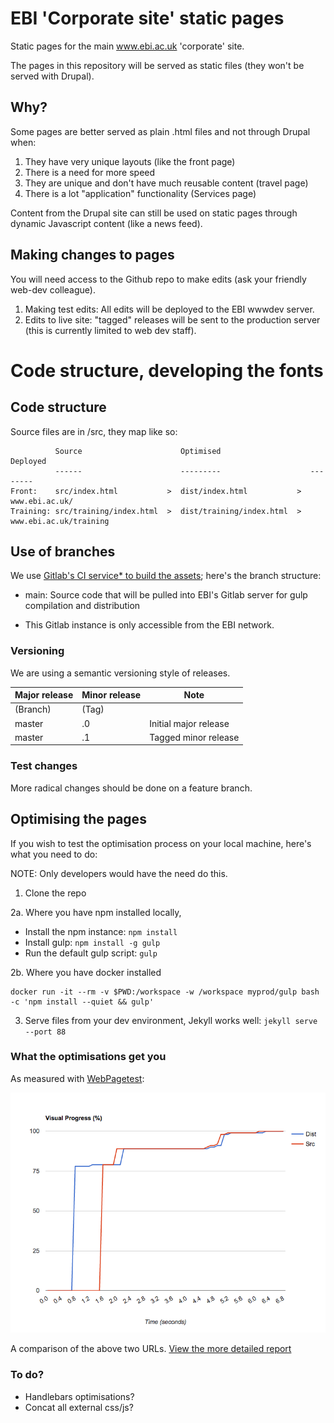 # EBI 'Corporate site' static pages

Static pages for the main www.ebi.ac.uk 'corporate' site.

The pages in this repository will be served as static files (they won't be served with Drupal).

## Why?

Some pages are better served as plain .html files and not through Drupal when:

1. They have very unique layouts (like the front page)
2. There is a need for more speed
3. They are unique and don't have much reusable content (travel page)
4. There is a lot "application" functionality (Services page)

Content from the Drupal site can still be used on static pages through dynamic Javascript content (like a news feed).

## Making changes to pages

You will need access to the Github repo to make edits (ask your friendly web-dev colleague).

1. Making test edits: All edits will be deployed to the EBI wwwdev server.
2. Edits to live site: "tagged" releases will be sent to the production server (this is currently limited to web dev staff).

# Code structure, developing the fonts

## Code structure

Source files are in /src, they map like so:

```
          Source                      Optimised                    Deployed
          ------                      ---------                    --------
Front:    src/index.html           >  dist/index.html           >  www.ebi.ac.uk/
Training: src/training/index.html  >  dist/training/index.html  >  www.ebi.ac.uk/training
```

## Use of branches

We use [Gitlab's CI service* to build the assets](https://gitlab.ebi.ac.uk/ebiwd/EBI-Corporatesite/blob/master/.gitlab-ci.yml); here's the branch structure:

- main: Source code that will be pulled into EBI's Gitlab server for gulp compilation and distribution

* This Gitlab instance is only accessible from the EBI network.

### Versioning
We are using a semantic versioning style of releases.

| Major release | Minor release | Note |
| ------------- | ------------- | ---- |
| (Branch)      | (Tag)         | |
| master        | .0            | Initial major release  |
| master        | .1            | Tagged minor release |

### Test changes

More radical changes should be done on a feature branch.

## Optimising the pages
If you wish to test the optimisation process on your local machine, here's what you need to do:

NOTE: Only developers would have the need do this.

1. Clone the repo

2a. Where you have npm installed locally, 
- Install the npm instance: `npm install`
- Install gulp: `npm install -g gulp`
- Run the default gulp script: `gulp`

2b. Where you have docker installed
```
docker run -it --rm -v $PWD:/workspace -w /workspace myprod/gulp bash -c 'npm install --quiet && gulp'
```

3. Serve files from your dev environment, Jekyll works well: `jekyll serve --port 88`

### What the optimisations get you

As measured with [WebPagetest](https://www.webpagetest.org):

[![alt text](assets/readme/performance-timings.png "Performance timings")](https://www.webpagetest.org/video/compare.php?tests=170508_5G_bbac80592e8a6982bb442dfce733f626,170508_66_5c3bd9d66aeb872d713be241f738dba4,170508_4X_18331d7513ef3beae9ddbfec1c8eaf0a)

A comparison of the above two URLs. [View the more detailed report](https://www.webpagetest.org/video/compare.php?tests=170508_5G_bbac80592e8a6982bb442dfce733f626,170508_66_5c3bd9d66aeb872d713be241f738dba4,170508_4X_18331d7513ef3beae9ddbfec1c8eaf0a)

### To do?

- Handlebars optimisations?
- Concat all external css/js?

